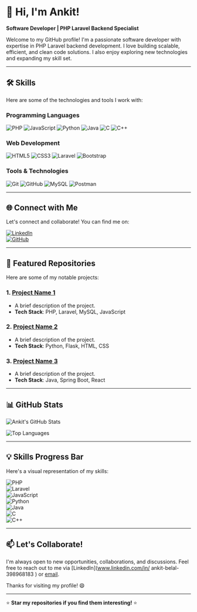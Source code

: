 # 👋 Hi, I'm Ankit!  
**Software Developer | PHP Laravel Backend Specialist**  

Welcome to my GitHub profile! I'm a passionate software developer with expertise in PHP Laravel backend development. I love building scalable, efficient, and clean code solutions. I also enjoy exploring new technologies and expanding my skill set.  

---

## 🛠️ **Skills**  
Here are some of the technologies and tools I work with:  

### **Programming Languages**  
![PHP](https://img.shields.io/badge/PHP-777BB4?style=for-the-badge&logo=php&logoColor=white)
![JavaScript](https://img.shields.io/badge/JavaScript-F7DF1E?style=for-the-badge&logo=javascript&logoColor=black)
![Python](https://img.shields.io/badge/Python-3776AB?style=for-the-badge&logo=python&logoColor=white)
![Java](https://img.shields.io/badge/Java-ED8B00?style=for-the-badge&logo=openjdk&logoColor=white)
![C](https://img.shields.io/badge/C-00599C?style=for-the-badge&logo=c&logoColor=white)
![C++](https://img.shields.io/badge/C++-00599C?style=for-the-badge&logo=c%2B%2B&logoColor=white)  

### **Web Development**  
![HTML5](https://img.shields.io/badge/HTML5-E34F26?style=for-the-badge&logo=html5&logoColor=white)
![CSS3](https://img.shields.io/badge/CSS3-1572B6?style=for-the-badge&logo=css3&logoColor=white)
![Laravel](https://img.shields.io/badge/Laravel-FF2D20?style=for-the-badge&logo=laravel&logoColor=white)
![Bootstrap](https://img.shields.io/badge/Bootstrap-7952B3?style=for-the-badge&logo=bootstrap&logoColor=white)  

### **Tools & Technologies**  
![Git](https://img.shields.io/badge/Git-F05032?style=for-the-badge&logo=git&logoColor=white)
![GitHub](https://img.shields.io/badge/GitHub-181717?style=for-the-badge&logo=github&logoColor=white)
![MySQL](https://img.shields.io/badge/MySQL-4479A1?style=for-the-badge&logo=mysql&logoColor=white)
![Postman](https://img.shields.io/badge/Postman-FF6C37?style=for-the-badge&logo=postman&logoColor=white)  

---

## 🌐 **Connect with Me**  
Let's connect and collaborate! You can find me on:  

[![LinkedIn](https://img.shields.io/badge/LinkedIn-0077B5?style=for-the-badge&logo=linkedin&logoColor=white)](https://www.linkedin.com/in/ankit-belal-398968183)  
[![GitHub](https://img.shields.io/badge/GitHub-181717?style=for-the-badge&logo=github&logoColor=white)](https://github.com/ankitbelal)  

---

## 🚀 **Featured Repositories**  
Here are some of my notable projects:  

### 1. **[Project Name 1](https://github.com/your-repo-link)**  
   - A brief description of the project.  
   - **Tech Stack**: PHP, Laravel, MySQL, JavaScript  

### 2. **[Project Name 2](https://github.com/your-repo-link)**  
   - A brief description of the project.  
   - **Tech Stack**: Python, Flask, HTML, CSS  

### 3. **[Project Name 3](https://github.com/your-repo-link)**  
   - A brief description of the project.  
   - **Tech Stack**: Java, Spring Boot, React  

---

## 📊 **GitHub Stats**  
![Ankit's GitHub Stats](https://github-readme-stats.vercel.app/api?username=ankitbelal&show_icons=true&theme=radical)  

![Top Languages](https://github-readme-stats.vercel.app/api/top-langs/?username=ankitbelal&layout=compact&theme=radical)  

---

## 💡 **Skills Progress Bar**  
Here's a visual representation of my skills:  

![PHP](https://img.shields.io/badge/PHP-80%25-777BB4?style=flat-square)  
![Laravel](https://img.shields.io/badge/Laravel-85%25-FF2D20?style=flat-square)  
![JavaScript](https://img.shields.io/badge/JavaScript-75%25-F7DF1E?style=flat-square)  
![Python](https://img.shields.io/badge/Python-60%25-3776AB?style=flat-square)  
![Java](https://img.shields.io/badge/Java-70%25-ED8B00?style=flat-square)  
![C](https://img.shields.io/badge/C-65%25-00599C?style=flat-square)  
![C++](https://img.shields.io/badge/C%2B%2B-70%25-00599C?style=flat-square)  

---

## 📫 **Let's Collaborate!**  
I'm always open to new opportunities, collaborations, and discussions. Feel free to reach out to me via [LinkedIn](www.linkedin.com/in/
ankit-belal-398968183
) or [email](mailto:aankitbelal@gmail.com).  

Thanks for visiting my profile! 😄  

---

⭐️ **Star my repositories if you find them interesting!** ⭐️
